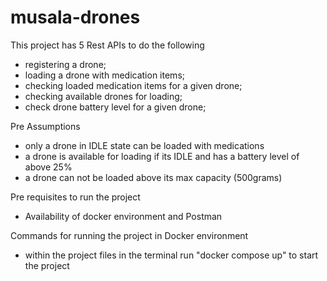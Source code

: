 # musala-drones
This project has 5 Rest APIs to do the following
- registering a drone;
- loading a drone with medication items;
- checking loaded medication items for a given drone; 
- checking available drones for loading;
- check drone battery level for a given drone;

Pre Assumptions
- only a drone in IDLE state can be loaded with medications
- a drone is available for loading if its IDLE and has a battery level of above 25%
- a drone can not be loaded above its max capacity (500grams)

Pre requisites to run the project
- Availability of docker environment and Postman

Commands for running the project in Docker environment
- within the project files in the terminal run "docker compose up" to start the project


